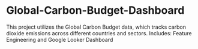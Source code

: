 # Global-Carbon-Budget-Dashboard
This project utilizes the Global Carbon Budget data, which tracks carbon dioxide emissions across different countries and sectors. Includes: Feature Engineering and Google Looker Dashboard
